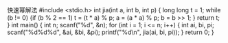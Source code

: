 快速幂解法
#include <stdio.h>
int jia(int a, int b, int p)
{
	long long t = 1;
	while (b != 0)
	{if (b % 2 == 1)
	t = (t * a) % p;
	a = (a * a) % p;
	b = b >> 1;
    }
	return t;
}
int main()
{
	int n;
	scanf("%d", &n);
	for (int i = 1; i <= n; i++)
	{
		int ai, bi, pi;
		scanf("%d%d%d", &ai, &bi, &pi);
		printf("%d\n", jia(ai, bi, pi));
	}
	return 0;
}
